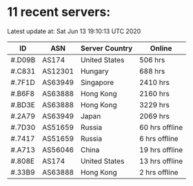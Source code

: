 # 11 recent servers:

Latest update at: Sat Jun 13 19:10:13 UTC 2020

| ID | ASN | Server Country | Online |
| -- | --- | -------------- | ------ |
| #.D09B | AS174 | United States | 506 hrs |
| #.C831 | AS12301 | Hungary | 688 hrs |
| #.7F1D | AS63949 | Singapore | 2410 hrs |
| #.B6F8 | AS63888 | Hong Kong | 2160 hrs |
| #.BD3E | AS63888 | Hong Kong | 3229 hrs |
| #.2A79 | AS63949 | Japan | 2069 hrs |
| #.7D30 | AS51659 | Russia | 60 hrs offline |
| #.7417 | AS51659 | Russia | 6 hrs offline |
| #.A713 | AS56046 | China | 19 hrs offline |
| #.808E | AS174 | United States | 13 hrs offline |
| #.33B9 | AS63888 | Hong Kong | 2 hrs offline |

